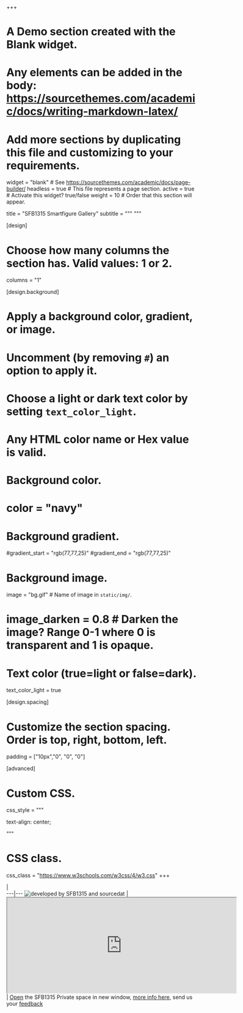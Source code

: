 +++
# A Demo section created with the Blank widget.
# Any elements can be added in the body: https://sourcethemes.com/academic/docs/writing-markdown-latex/
# Add more sections by duplicating this file and customizing to your requirements.

widget = "blank"  # See https://sourcethemes.com/academic/docs/page-builder/
headless = true  # This file represents a page section.
active = true  # Activate this widget? true/false
weight = 10  # Order that this section will appear.

title = "SFB1315 Smartfigure Gallery"
subtitle = """ 
"""

[design]
  # Choose how many columns the section has. Valid values: 1 or 2.
  columns = "1"

[design.background]
  # Apply a background color, gradient, or image.
  #   Uncomment (by removing `#`) an option to apply it.
  #   Choose a light or dark text color by setting `text_color_light`.
  #   Any HTML color name or Hex value is valid.

  # Background color.
  # color = "navy"
  
  # Background gradient.
  #gradient_start = "rgb(77,77,25)"
  #gradient_end = "rgb(77,77,25)"

  
  # Background image.
   image = "bg.gif"  # Name of image in `static/img/`.
  # image_darken = 0.8  # Darken the image? Range 0-1 where 0 is transparent and 1 is opaque.

  # Text color (true=light or false=dark).
  text_color_light = true

[design.spacing]
  # Customize the section spacing. Order is top, right, bottom, left.
  padding = ["10px","0", "0", "0"]

[advanced]
 # Custom CSS. 
 css_style = """
 
text-align: center;




"""
 
 # CSS class.
 css_class = "https://www.w3schools.com/w3css/4/w3.css"
+++

<div class="ox-hugo-table w3-table">
<div></div>

  |   
---|---
 <img src="img/combinedlogo.png" alt="developed by SFB1315 and sourcedat" />  |  <iframe src ="https://sdash.sourcedata.io/dashboard#zoom=20" height=250px width=600px ></iframe>  
   | [Open](https://sdash.sourcedata.io/dashboard) the SFB1315 Private space in new window, [more info here](/faq/), send us your [feedback](https://github.com/smartfigures-dar/feedback_repo/issues/)  
 

</div>



